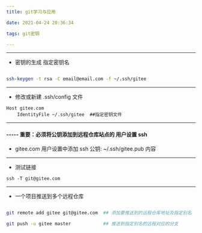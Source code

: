 ```yaml
---
title: git学习与应用

date: 2021-04-24 20:36:34

tags: git密钥

---
```


---------------------
* 密钥的生成  指定密钥名


```bash

ssh-keygen -t rsa -C email@email.com -f ~/.ssh/gitee

```
---------------------------
* 修改或新建 .ssh/config  文件

```
Host gitee.com
    IdentityFile ~/.ssh/gitee  ##指定密钥文件

```
--------------------------------------------------------

#### -----       重要：必须将公钥添加到远程仓库站点的 用户设置 ssh 

* gitee.com 用户设置中添加 ssh 公钥:  ~/.ssh/gitee.pub 内容

--------
* 测试链接
``` 
ssh -T git@gitee.com

```
-------------------------
* 一个项目推送到多个远程仓库

```bash

git remote add gitee git@gitee.com  ## 添加要推送到的远程仓库地址及指定别名

git push -u gitee master            ## 推送到指定别名的远程对应的分支

```
                                                                                                                                                                                                                                                                                                                          
                                                                                                                                                                                                                                                                                                                          
                                                                                                                                                                                                                                                                                                                          
                                                                                                                                                                                                                                                                                                                          
                                                                                                                                                                                                                                                                                                                          
                                                                                                                                                                                                                                                                                                                          
                                                                                                                                                                                                                                                                                                                          
                                                                                                                                                                                                                                                                                                                          
                                                                                                                                                                                                                                                                                                                          
                                                                                                                                                                                                                                                                                                                          
                                                                                                                                                                                                                                                                                                                          
                                                                                                                                                                                                                                                                                                                          